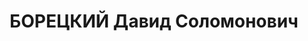 ---
title: БОРЕЦКИЙ Давид Соломонович
description: '1907 р., м. Катеринослав, єврей, з службовців, освіта вища, заступник
  начальника цеху Дніпропетровського з-ду ім. К.Лібкнехта.

  13.01.1938 р.звинувачений в участі в троцькістській терористичній організації, розстріляний
  14.01.1938 р.

  Реабілітований 12.05.1956 р.'
---
